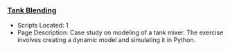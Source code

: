 ### [Tank Blending](https://www.apmonitor.com/pdc/index.php/Main/TankBlending)
- Scripts Located: 1
- Page Description: Case study on modeling of a tank mixer. The exercise involves creating a dynamic model and simulating it in Python.
